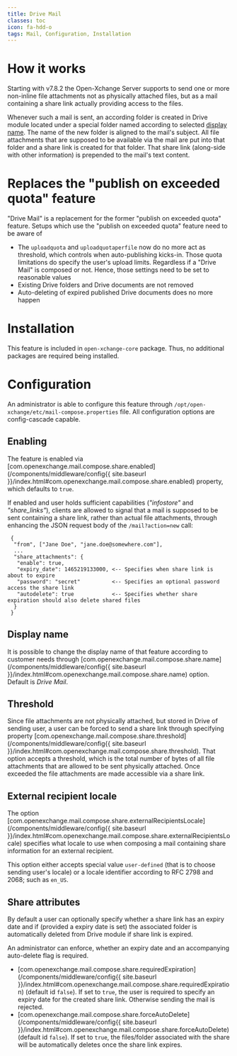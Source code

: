```yaml
---
title: Drive Mail
classes: toc
icon: fa-hdd-o
tags: Mail, Configuration, Installation
---
```


# How it works
Starting with v7.8.2 the Open-Xchange Server supports to send one or more non-inline file attachments not as physically attached files, but as a mail containing a share link actually providing access to the files.

Whenever such a mail is sent, an according folder is created in Drive module located under a special folder named according to selected [display name](#display-name). The name of the new folder is aligned to the mail's subject. All file attachments that are supposed to be available via the mail are put into that folder and a share link is created for that folder. That share link (along-side with other information) is prepended to the mail's text content.

# Replaces the "publish on exceeded quota" feature

"Drive Mail" is a replacement for the former "publish on exceeded quota" feature. Setups which use the "publish on exceeded quota" feature need to be aware of

 * The ``uploadquota`` and ``uploadquotaperfile`` now do no more act as threshold, which controls when auto-publishing kicks-in. Those quota limitations do specify the user's upload limits. Regardless if a "Drive Mail" is composed or not. Hence, those settings need to be set to reasonable values
 * Existing Drive folders and Drive documents are not removed
 * Auto-deleting of expired published Drive documents does no more happen

# Installation
This feature is included in ``open-xchange-core`` package. Thus, no additional packages are required being installed.

# Configuration
An administrator is able to configure this feature through `/opt/open-xchange/etc/mail-compose.properties` file. All configuration options are config-cascade capable.

## Enabling
The feature is enabled via [com.openexchange.mail.compose.share.enabled](/components/middleware/config{{ site.baseurl }}/index.html#com.openexchange.mail.compose.share.enabled) property, which defaults to ``true``.

If enabled and user holds sufficient capabilities (_"infostore"_ and _"share_links"_), clients are allowed to signal that a mail is supposed to be sent containing a share link, rather than actual file attachments, through enhancing the JSON request body of the ``/mail?action=new`` call:

```
 {
  "from", ["Jane Doe", "jane.doe@somewhere.com"],
  ...
  "share_attachments": {
   "enable": true,
   "expiry_date": 1465219133000, <-- Specifies when share link is about to expire
   "password": "secret"          <-- Specifies an optional password access the share link
   "autodelete": true            <-- Specifies whether share expiration should also delete shared files
  }
 }
```

## Display name

It is possible to change the display name of that feature according to customer needs through [com.openexchange.mail.compose.share.name](/components/middleware/config{{ site.baseurl }}/index.html#com.openexchange.mail.compose.share.name) option. Default is _Drive Mail_.

## Threshold

Since file attachments are not physically attached, but stored in Drive of sending user, a user can be forced to send a share link through specifying property [com.openexchange.mail.compose.share.threshold](/components/middleware/config{{ site.baseurl }}/index.html#com.openexchange.mail.compose.share.threshold). That option accepts a threshold, which is the total number of bytes of all file attachments that are allowed to be sent physically attached. Once exceeded the file attachments are made accessible via a share link.

## External recipient locale
The option [com.openexchange.mail.compose.share.externalRecipientsLocale](/components/middleware/config{{ site.baseurl }}/index.html#com.openexchange.mail.compose.share.externalRecipientsLocale) specifies what locale to use when composing a mail containing share information for an external recipient.

This option either accepts special value ``user-defined`` (that is to choose sending user's locale) or a locale identifier according to RFC 2798 and 2068; such as ``en_US``.

## Share attributes
By default a user can optionally specify whether a share link has an expiry date and if (provided a expiry date is set) the associated folder is automatically deleted from Drive module if share link is expired.

An administrator can enforce, whether an expiry date and an accompanying auto-delete flag is required.

 - [com.openexchange.mail.compose.share.requiredExpiration](/components/middleware/config{{ site.baseurl }}/index.html#com.openexchange.mail.compose.share.requiredExpiration) (default id ``false``). If set to ``true``, the user is required to specify an expiry date for the created share link. Otherwise sending the mail is rejected.
 - [com.openexchange.mail.compose.share.forceAutoDelete](/components/middleware/config{{ site.baseurl }}/index.html#com.openexchange.mail.compose.share.forceAutoDelete) (default id ``false``). If set to ``true``, the files/folder associated with the share will be automatically deletes once the share link expires.
